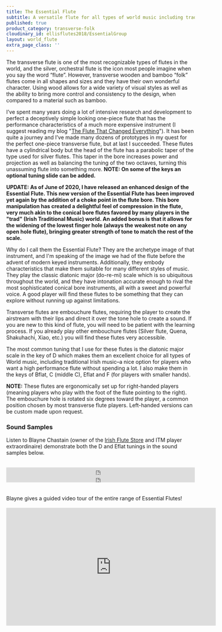 ```yaml
---
title: The Essential Flute
subtitle: A versatile flute for all types of world music including traditional Irish
published: true
product_category: transverse-folk
cloudinary_id: ellisflutes2018/EssentialGroup
layout: world_flute
extra_page_class: ''
---
```


The transverse flute is one of the most recognizable types of flutes in the world, and the silver, orchestral flute is the icon most people imagine when you say the word “flute”. However, transverse wooden and bamboo “folk” flutes come in all shapes and sizes and they have their own wonderful character. Using wood allows for a wide variety of visual styles as well as the ability to bring more control and consistency to the design, when compared to a material such as bamboo.

I’ve spent many years doing a lot of intensive research and development to perfect a deceptively simple looking one-piece flute that has the performance characteristics of a much more expensive instrument (I suggest reading my blog "[The Flute That Changed Everything](http://ellisflutes.com/blog/the-flute-that-changed-everything)").  It has been quite a journey and I’ve made many dozens of prototypes in my quest for the perfect one-piece transverse flute, but at last I succeeded.  These flutes have a cylindrical body but the head of the flute has a parabolic taper of the type used for silver flutes.  This taper in the bore increases power and projection as well as balancing the tuning of the two octaves, turning this unassuming flute into something more.  **NOTE:  On some of the keys an optional tuning slide can be added.**

**UPDATE: As of June of 2020, I have released an enhanced design of the Essential Flute.  This new version of the Essential Flute has been improved yet again by the addition of a choke point in the flute bore.  This bore manipulation has created a delightful feel of compression in the flute, very much akin to the conical bore flutes favored by many players in the "trad" (Irish Traditional Music) world.  An added bonus is that it allows for the widening of the lowest finger hole (always the weakest note on any open hole flute), bringing greater strength of tone to match the rest of the scale.**

Why do I call them the Essential Flute?  They are the archetype image of that instrument, and I'm speaking of the image we had of the flute before the advent of modern keyed instruments.  Additionally, they embody characteristics that make them suitable for many different styles of music.  They play the classic diatonic major (do-re-mi) scale which is so ubiquitous throughout the world, and they have intonation accurate enough to rival the most sophisticated conical bore instruments, all with a sweet and powerful voice.  A good player will find these flutes to be something that they can explore without running up against limitations.

Transverse flutes are embouchure flutes, requiring the player to create the airstream with their lips and direct it over the tone hole to create a sound. If you are new to this kind of flute, you will need to be patient with the learning process. If you already play other embouchure flutes (Silver flute, Quena, Shakuhachi, Xiao, etc.) you will find these flutes very accessible.

The most common tuning that I use for these flutes is the diatonic major scale in the key of D which makes them an excellent choice for all types of World music, including traditional Irish music–a nice option for players who want a high performance flute without spending a lot.  I also make them in the keys of Bflat, C (middle C),  Eflat and F (for players with smaller hands).

**NOTE:** These flutes are ergonomically set up for right-handed players (meaning players who play with the foot of the flute pointing to the right).  The embouchure hole is rotated six degrees toward the player, a common position chosen by most transverse flute players.  Left-handed versions can be custom made upon request.

### Sound Samples

Listen to Blayne Chastain (owner of the [Irish Flute Store](http://www.irishflutestore.com/) and ITM player extraordinaire) demonstrate both the D and Eflat tunings in the sound samples below.<br/><br/>

<div class="callout">
  <iframe scrolling="no" allow="autoplay" src="https://w.soundcloud.com/player/?url=https%3A//api.soundcloud.com/tracks/486027465&amp;color=%23ff5500&amp;inverse=false&amp;auto_play=false&amp;show_user=true" width="100%" height="20" frameborder="no"></iframe>
  <iframe scrolling="no" allow="autoplay" src="https://w.soundcloud.com/player/?url=https%3A//api.soundcloud.com/tracks/486027804&amp;color=%23ff5500&amp;inverse=false&amp;auto_play=false&amp;show_user=true" width="100%" height="20" frameborder="no"></iframe>
</div>
<br/><br/>
Blayne gives a guided video tour of the entire range of Essential Flutes!
<br/><br/>
<iframe width="560" height="315" src="https://www.youtube.com/embed/SpD1Om16E-c" frameborder="0" allow="accelerometer; autoplay; clipboard-write; encrypted-media; gyroscope; picture-in-picture" allowfullscreen></iframe>

